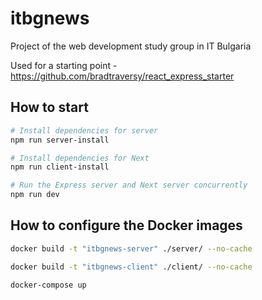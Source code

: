 # itbgnews
Project of the web development study group in IT Bulgaria

Used for a starting point - https://github.com/bradtraversy/react_express_starter

## How to start

```bash
# Install dependencies for server 
npm run server-install

# Install dependencies for Next
npm run client-install

# Run the Express server and Next server concurrently
npm run dev
```

## How to configure the Docker images

```bash
docker build -t "itbgnews-server" ./server/ --no-cache
```

```bash
docker build -t "itbgnews-client" ./client/ --no-cache
```

```bash
docker-compose up
```
